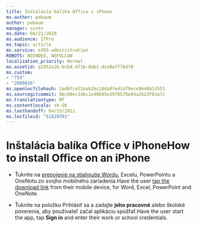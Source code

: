 ```yaml
---
title: Inštalácia balíka Office v iPhone
ms.author: pebaum
author: pebaum
manager: scotv
ms.date: 04/21/2020
ms.audience: ITPro
ms.topic: article
ms.service: o365-administration
ROBOTS: NOINDEX, NOFOLLOW
localization_priority: Normal
ms.assetid: a2952e2b-bcb4-471b-8ab1-dce8aff76d70
ms.custom:
- "753"
- "2000016"
ms.openlocfilehash: 2ad07ce53aab2bc2dda0fed1479ece9b48b13553
ms.sourcegitcommit: 8bc60ec34bc1e40685e3976576e04a2623f63a7c
ms.translationtype: MT
ms.contentlocale: sk-SK
ms.lasthandoff: 04/15/2021
ms.locfileid: "51829391"
---
```

# <a name="how-to-install-office-on-an-iphone"></a><span data-ttu-id="1de18-102">Inštalácia balíka Office v iPhone</span><span class="sxs-lookup"><span data-stu-id="1de18-102">How to install Office on an iPhone</span></span>

- <span data-ttu-id="1de18-103">Ťuknite na [prepojenie na stiahnutie Wordu,](https://support.office.com/article/9df6d10c-7281-4671-8666-6ca8e339b628?wt.mc_id=Alchemy_ClientDIA) Excelu, PowerPointu a OneNotu zo svojho mobilného zariadenia.</span><span class="sxs-lookup"><span data-stu-id="1de18-103">Have the user [tap the download link](https://support.office.com/article/9df6d10c-7281-4671-8666-6ca8e339b628?wt.mc_id=Alchemy_ClientDIA) from their mobile device, for Word, Excel, PowerPoint and OneNote.</span></span>

- <span data-ttu-id="1de18-104">Ťuknite na položku Prihlásiť sa a zadajte **jeho pracovné** alebo školské poverenia, aby používateľ začal aplikáciu spúšťať.</span><span class="sxs-lookup"><span data-stu-id="1de18-104">Have the user start the app, tap **Sign in** and enter their work or school credentials.</span></span>
